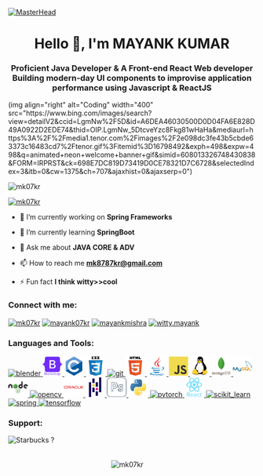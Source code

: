 [![MasterHead](https://www.bing.com/images/search?view=detailV2&ccid=NiMks%2Bk6&id=EB340417FF3E4CFC6F9790A111852EDF2809C95D&thid=OIP.NiMks-k63knD6Er5TfUiGAHaDP&mediaurl=https%3A%2F%2Frepository-images.githubusercontent.com%2F588181932%2Fe36ec678-7984-4cdd-8e4c-a3932772ff8e&exph=700&expw=1600&q=animated+neon+coding+banner+gif&simid=608009779099808165&form=IRPRST&ck=C35AC52256ED6AD4E42548996969DFD9&selectedindex=22&itb=0&cw=1375&ch=707&ajaxhist=0&ajaxserp=0&vt=0)](https://github.com/mk07kr)
<h1 align="center">Hello 👋, I'm MAYANK KUMAR</h1>
<h3 align="center">Proficient Java Developer & A Front-end React Web developer Building modern-day UI components to improvise application performance using Javascript & ReactJS</h3>
(img align="right" alt="Coding" width="400" src="https://www.bing.com/images/search?view=detailV2&ccid=LgmNw%2F5D&id=A6DEA46030500D0D04FA6E828D49A0922D2EDE74&thid=OIP.LgmNw_5DtcveYzc8Fkg81wHaHa&mediaurl=https%3A%2F%2Fmedia1.tenor.com%2Fimages%2F2e098dc3fe43b5cbde63373c16483cd7%2Ftenor.gif%3Fitemid%3D16798492&exph=498&expw=498&q=animated+neon+welcome+banner+gif&simid=608013326748430838&FORM=IRPRST&ck=698E7DC819D73419D0CE78321D7C6728&selectedIndex=3&itb=0&cw=1375&ch=707&ajaxhist=0&ajaxserp=0")


<p align="left"> <img src="https://komarev.com/ghpvc/?username=mk07kr&label=Profile%20views&color=0e75b6&style=flat" alt="mk07kr" /> </p>

<p align="left"> <a href="https://twitter.com/mk07kr" target="blank"><img src="https://img.shields.io/twitter/follow/mk07kr?logo=twitter&style=for-the-badge" alt="mk07kr" /></a> </p>

- 🔭 I’m currently working on **Spring Frameworks**

- 🌱 I’m currently learning **SpringBoot**

- 💬 Ask me about **JAVA CORE & ADV**

- 📫 How to reach me **mk8787kr@gmail.com**

- ⚡ Fun fact **I think witty>>cool**

<h3 align="left">Connect with me:</h3>
<p align="left">
<a href="https://twitter.com/mk07kr" target="blank"><img align="center" src="https://raw.githubusercontent.com/rahuldkjain/github-profile-readme-generator/master/src/images/icons/Social/twitter.svg" alt="mk07kr" height="30" width="40" /></a>
<a href="https://linkedin.com/in/mayank07kr" target="blank"><img align="center" src="https://raw.githubusercontent.com/rahuldkjain/github-profile-readme-generator/master/src/images/icons/Social/linked-in-alt.svg" alt="mayank07kr" height="30" width="40" /></a>
<a href="https://fb.com/mayankmishra" target="blank"><img align="center" src="https://raw.githubusercontent.com/rahuldkjain/github-profile-readme-generator/master/src/images/icons/Social/facebook.svg" alt="mayankmishra" height="30" width="40" /></a>
<a href="https://instagram.com/witty.mayank" target="blank"><img align="center" src="https://raw.githubusercontent.com/rahuldkjain/github-profile-readme-generator/master/src/images/icons/Social/instagram.svg" alt="witty.mayank" height="30" width="40" /></a>
</p>

<h3 align="left">Languages and Tools:</h3>
<p align="left"> <a href="https://www.blender.org/" target="_blank" rel="noreferrer"> <img src="https://download.blender.org/branding/community/blender_community_badge_white.svg" alt="blender" width="40" height="40"/> </a> <a href="https://getbootstrap.com" target="_blank" rel="noreferrer"> <img src="https://raw.githubusercontent.com/devicons/devicon/master/icons/bootstrap/bootstrap-plain-wordmark.svg" alt="bootstrap" width="40" height="40"/> </a> <a href="https://www.cprogramming.com/" target="_blank" rel="noreferrer"> <img src="https://raw.githubusercontent.com/devicons/devicon/master/icons/c/c-original.svg" alt="c" width="40" height="40"/> </a> <a href="https://www.w3schools.com/css/" target="_blank" rel="noreferrer"> <img src="https://raw.githubusercontent.com/devicons/devicon/master/icons/css3/css3-original-wordmark.svg" alt="css3" width="40" height="40"/> </a> <a href="https://git-scm.com/" target="_blank" rel="noreferrer"> <img src="https://www.vectorlogo.zone/logos/git-scm/git-scm-icon.svg" alt="git" width="40" height="40"/> </a> <a href="https://www.w3.org/html/" target="_blank" rel="noreferrer"> <img src="https://raw.githubusercontent.com/devicons/devicon/master/icons/html5/html5-original-wordmark.svg" alt="html5" width="40" height="40"/> </a> <a href="https://www.java.com" target="_blank" rel="noreferrer"> <img src="https://raw.githubusercontent.com/devicons/devicon/master/icons/java/java-original.svg" alt="java" width="40" height="40"/> </a> <a href="https://developer.mozilla.org/en-US/docs/Web/JavaScript" target="_blank" rel="noreferrer"> <img src="https://raw.githubusercontent.com/devicons/devicon/master/icons/javascript/javascript-original.svg" alt="javascript" width="40" height="40"/> </a> <a href="https://www.linux.org/" target="_blank" rel="noreferrer"> <img src="https://raw.githubusercontent.com/devicons/devicon/master/icons/linux/linux-original.svg" alt="linux" width="40" height="40"/> </a> <a href="https://www.mongodb.com/" target="_blank" rel="noreferrer"> <img src="https://raw.githubusercontent.com/devicons/devicon/master/icons/mongodb/mongodb-original-wordmark.svg" alt="mongodb" width="40" height="40"/> </a> <a href="https://www.mysql.com/" target="_blank" rel="noreferrer"> <img src="https://raw.githubusercontent.com/devicons/devicon/master/icons/mysql/mysql-original-wordmark.svg" alt="mysql" width="40" height="40"/> </a> <a href="https://nodejs.org" target="_blank" rel="noreferrer"> <img src="https://raw.githubusercontent.com/devicons/devicon/master/icons/nodejs/nodejs-original-wordmark.svg" alt="nodejs" width="40" height="40"/> </a> <a href="https://opencv.org/" target="_blank" rel="noreferrer"> <img src="https://www.vectorlogo.zone/logos/opencv/opencv-icon.svg" alt="opencv" width="40" height="40"/> </a> <a href="https://www.oracle.com/" target="_blank" rel="noreferrer"> <img src="https://raw.githubusercontent.com/devicons/devicon/master/icons/oracle/oracle-original.svg" alt="oracle" width="40" height="40"/> </a> <a href="https://pandas.pydata.org/" target="_blank" rel="noreferrer"> <img src="https://raw.githubusercontent.com/devicons/devicon/2ae2a900d2f041da66e950e4d48052658d850630/icons/pandas/pandas-original.svg" alt="pandas" width="40" height="40"/> </a> <a href="https://www.photoshop.com/en" target="_blank" rel="noreferrer"> <img src="https://raw.githubusercontent.com/devicons/devicon/master/icons/photoshop/photoshop-line.svg" alt="photoshop" width="40" height="40"/> </a> <a href="https://www.python.org" target="_blank" rel="noreferrer"> <img src="https://raw.githubusercontent.com/devicons/devicon/master/icons/python/python-original.svg" alt="python" width="40" height="40"/> </a> <a href="https://pytorch.org/" target="_blank" rel="noreferrer"> <img src="https://www.vectorlogo.zone/logos/pytorch/pytorch-icon.svg" alt="pytorch" width="40" height="40"/> </a> <a href="https://reactjs.org/" target="_blank" rel="noreferrer"> <img src="https://raw.githubusercontent.com/devicons/devicon/master/icons/react/react-original-wordmark.svg" alt="react" width="40" height="40"/> </a> <a href="https://scikit-learn.org/" target="_blank" rel="noreferrer"> <img src="https://upload.wikimedia.org/wikipedia/commons/0/05/Scikit_learn_logo_small.svg" alt="scikit_learn" width="40" height="40"/> </a> <a href="https://spring.io/" target="_blank" rel="noreferrer"> <img src="https://www.vectorlogo.zone/logos/springio/springio-icon.svg" alt="spring" width="40" height="40"/> </a> <a href="https://www.tensorflow.org" target="_blank" rel="noreferrer"> <img src="https://www.vectorlogo.zone/logos/tensorflow/tensorflow-icon.svg" alt="tensorflow" width="40" height="40"/> </a> </p>

<h3 align="left">Support:</h3>
<p><a href="https://www.buymeacoffee.com/Starbucks ?"> <img align="left" src="https://cdn.buymeacoffee.com/buttons/v2/default-yellow.png" height="50" width="210" alt="Starbucks ?" /></a></p><br><br>

<p><img align="center" src="https://github-readme-streak-stats.herokuapp.com/?user=mk07kr&" alt="mk07kr" /></p>




